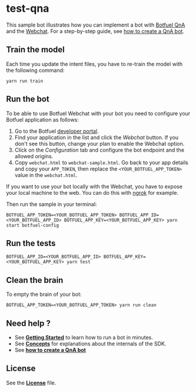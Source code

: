 # test-qna

This sample bot illustrates how you can implement a bot with [Botfuel QnA](https://docs.botfuel.io/qna/overview) and the [Webchat](https://docs.botfuel.io/webchat/overview). For a step-by-step guide, see [how to create a QnA bot](https://docs.botfuel.io/qna/howto-qna).

## Train the model

Each time you update the intent files, you have to re-train the model with the following command:

```shell
yarn run train
```

## Run the bot

To be able to use Botfuel Webchat with your bot you need to configure your Botfuel application as follows:

1. Go to the Botfuel [developer portal](https://app.botfuel.io/apps).
2. Find your application in the list and click the _Webchat_ button. If you don't see this button, change your plan to enable the Webchat option.
3. Click on the _Configuration_ tab and configure the bot endpoint and the allowed origins.
4. Copy `webchat.html` to `webchat-sample.html`. Go back to your app details and copy your `APP_TOKEN`, then replace the `<YOUR_BOTFUEL_APP_TOKEN>` value in the `webchat.html`.

If you want to use your bot locally with the Webchat, you have to expose your local machine to the web. You can do this with [ngrok](https://ngrok.com/) for example.

Then run the sample in your terminal:

```shell
BOTFUEL_APP_TOKEN=<YOUR_BOTFUEL_APP_TOKEN> BOTFUEL_APP_ID=<YOUR_BOTFUEL_APP_ID> BOTFUEL_APP_KEY=<YOUR_BOTFUEL_APP_KEY> yarn start botfuel-config
```

## Run the tests

```shell
BOTFUEL_APP_ID=<YOUR_BOTFUEL_APP_ID> BOTFUEL_APP_KEY=<YOUR_BOTFUEL_APP_KEY> yarn test
```

## Clean the brain

To empty the brain of your bot:

```shell
BOTFUEL_APP_TOKEN=<YOUR_BOTFUEL_APP_TOKEN> yarn run clean
```

## Need help ?

* See [**Getting Started**](https://docs.botfuel.io/dialog/tutorials/getting-started) to learn how to run a bot in minutes.
* See [**Concepts**](https://docs.botfuel.io/dialog/concepts) for explanations about the internals of the SDK.
* See [**how to create a QnA bot**](https://docs.botfuel.io/qna/howto-qna)

## License

See the [**License**](LICENSE.md) file.
